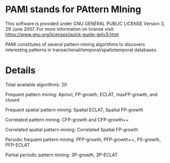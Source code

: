 # PAMI stands for PAttern MIning

This software is provided under GNU GENERAL PUBLIC LICENSE Version 3, 29 June 2007. For more information on license visit: https://www.gnu.org/licenses/quick-guide-gplv3.html

PAMI constitutes of several pattern mining algorithms to discovers interesting patterns in transactional/temporal/spatiotemporal databases.

# Details 
Total available algorithms: 20

Frequent pattern mining: Apriori, FP-growth, ECLAT, maxFP-growth, and closed

Frequent spatial pattern mining: Spatial ECLAT, Spatial FP-growth

Correlated pattern mining: CFP-growth and CFP-growth++

Correlated spatial pattern mining: Correlated Spatial FP-growth

Periodic frequent pattern mining: PFP-growth, PFP-growth++, PS-growth, PFP-ECLAT

Partial periodic pattern mining: 3P-growth, 3P-ECLAT





